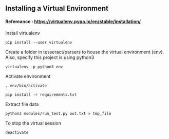 ## Installing a Virtual Environment
#### Refereance : https://virtualenv.pypa.io/en/stable/installation/

Install virtualenv  

`pip install --user virtualenv`

Create a folder in tesseract/parsers to house the virtual environment (env). Also, specify this project is using python3  

`virtualenv -p python3 env`

Activate environment  

`. env/bin/activate` 

`pip install -r requirements.txt`

Extract file data  

`python3 modules/run_test.py out.txt > tmp_file`

To stop the virtual session  

`deactivate`

